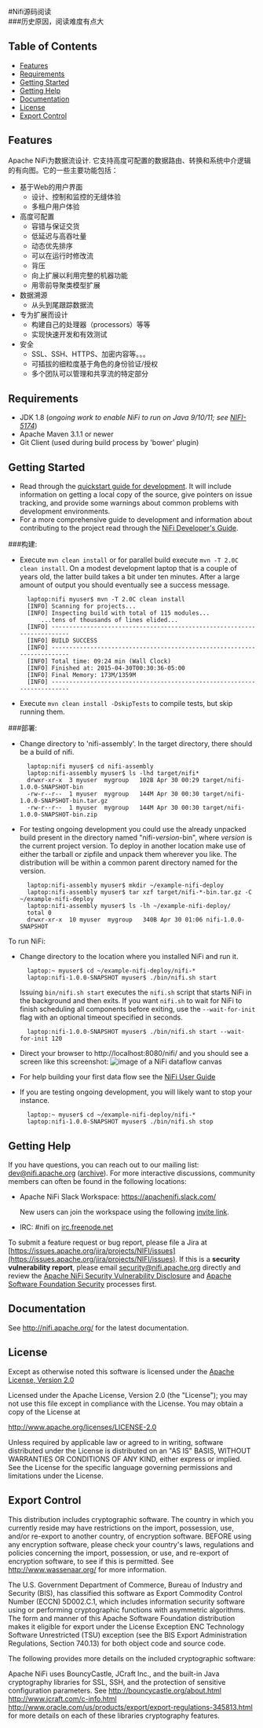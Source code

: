 #Nifi源码阅读  
###历史原因，阅读难度有点大   
  
## Table of Contents   

- [Features](#features)
- [Requirements](#requirements)
- [Getting Started](#getting-started)
- [Getting Help](#getting-help)
- [Documentation](#documentation)
- [License](#license)
- [Export Control](#export-control)

## Features    

Apache NiFi为数据流设计. 它支持高度可配置的数据路由、转换和系统中介逻辑的有向图。它的一些主要功能包括：

- 基于Web的用户界面
  - 设计、控制和监控的无缝体验
  - 多租户用户体验
- 高度可配置
    - 容错与保证交货
    - 低延迟与高吞吐量
    - 动态优先排序 
    - 可以在运行时修改流
    - 背压
    - 向上扩展以利用完整的机器功能
    - 用零前导聚类模型扩展
- 数据溯源
    - 从头到尾跟踪数据流
- 专为扩展而设计
    - 构建自己的处理器（processors）等等
    - 实现快速开发和有效测试  
- 安全
    - SSL、SSH、HTTPS、加密内容等。。。
    - 可插拔的细粒度基于角色的身份验证/授权
    - 多个团队可以管理和共享流的特定部分

## Requirements  
* JDK 1.8 (*ongoing work to enable NiFi to run on Java 9/10/11; see [NIFI-5174](https://issues.apache.org/jira/browse/NIFI-5174)*)
* Apache Maven 3.1.1 or newer
* Git Client (used during build process by 'bower' plugin)

## Getting Started  

- Read through the [quickstart guide for development](http://nifi.apache.org/quickstart.html).
  It will include information on getting a local copy of the source, give pointers on issue
  tracking, and provide some warnings about common problems with development environments.
- For a more comprehensive guide to development and information about contributing to the project
  read through the [NiFi Developer's Guide](http://nifi.apache.org/developer-guide.html).

###构建:  
- Execute `mvn clean install` or for parallel build execute `mvn -T 2.0C clean install`. On a
  modest development laptop that is a couple of years old, the latter build takes a bit under ten
  minutes. After a large amount of output you should eventually see a success message.

        laptop:nifi myuser$ mvn -T 2.0C clean install
        [INFO] Scanning for projects...
        [INFO] Inspecting build with total of 115 modules...
            ...tens of thousands of lines elided...
        [INFO] ------------------------------------------------------------------------
        [INFO] BUILD SUCCESS
        [INFO] ------------------------------------------------------------------------
        [INFO] Total time: 09:24 min (Wall Clock)
        [INFO] Finished at: 2015-04-30T00:30:36-05:00
        [INFO] Final Memory: 173M/1359M
        [INFO] ------------------------------------------------------------------------
- Execute `mvn clean install -DskipTests` to compile tests, but skip running them.

###部署:  
- Change directory to 'nifi-assembly'. In the target directory, there should be a build of nifi.

        laptop:nifi myuser$ cd nifi-assembly
        laptop:nifi-assembly myuser$ ls -lhd target/nifi*
        drwxr-xr-x  3 myuser  mygroup   102B Apr 30 00:29 target/nifi-1.0.0-SNAPSHOT-bin
        -rw-r--r--  1 myuser  mygroup   144M Apr 30 00:30 target/nifi-1.0.0-SNAPSHOT-bin.tar.gz
        -rw-r--r--  1 myuser  mygroup   144M Apr 30 00:30 target/nifi-1.0.0-SNAPSHOT-bin.zip

- For testing ongoing development you could use the already unpacked build present in the directory
  named "nifi-*version*-bin", where *version* is the current project version. To deploy in another
  location make use of either the tarball or zipfile and unpack them wherever you like. The
  distribution will be within a common parent directory named for the version.

        laptop:nifi-assembly myuser$ mkdir ~/example-nifi-deploy
        laptop:nifi-assembly myuser$ tar xzf target/nifi-*-bin.tar.gz -C ~/example-nifi-deploy
        laptop:nifi-assembly myuser$ ls -lh ~/example-nifi-deploy/
        total 0
        drwxr-xr-x  10 myuser  mygroup   340B Apr 30 01:06 nifi-1.0.0-SNAPSHOT

To run NiFi:
- Change directory to the location where you installed NiFi and run it.

        laptop:~ myuser$ cd ~/example-nifi-deploy/nifi-*
        laptop:nifi-1.0.0-SNAPSHOT myuser$ ./bin/nifi.sh start
  Issuing `bin/nifi.sh start` executes the `nifi.sh` script that starts NiFi in the background and then exits. If you want `nifi.sh` to wait for NiFi to finish scheduling all components before exiting, use the `--wait-for-init` flag with an optional timeout specified in seconds.

        laptop:nifi-1.0.0-SNAPSHOT myuser$ ./bin/nifi.sh start --wait-for-init 120 
- Direct your browser to http://localhost:8080/nifi/ and you should see a screen like this screenshot:
  ![image of a NiFi dataflow canvas](nifi-docs/src/main/asciidoc/images/nifi_first_launch_screenshot.png?raw=true)

- For help building your first data flow see the [NiFi User Guide](http://nifi.apache.org/docs/nifi-docs/html/user-guide.html)

- If you are testing ongoing development, you will likely want to stop your instance.

        laptop:~ myuser$ cd ~/example-nifi-deploy/nifi-*
        laptop:nifi-1.0.0-SNAPSHOT myuser$ ./bin/nifi.sh stop

## Getting Help
If you have questions, you can reach out to our mailing list: dev@nifi.apache.org
([archive](http://mail-archives.apache.org/mod_mbox/nifi-dev)). For more interactive discussions, community members can often be found in the following locations:

- Apache NiFi Slack Workspace: https://apachenifi.slack.com/

  New users can join the workspace using the following [invite link](https://s.apache.org/nifi-community-slack).
  
- IRC: #nifi on [irc.freenode.net](http://webchat.freenode.net/?channels=#nifi)

To submit a feature request or bug report, please file a Jira at [https://issues.apache.org/jira/projects/NIFI/issues](https://issues.apache.org/jira/projects/NIFI/issues). If this is a **security vulnerability report**, please email [security@nifi.apache.org](mailto:security@nifi.apache.org) directly and review the [Apache NiFi Security Vulnerability Disclosure](https://nifi.apache.org/security.html) and [Apache Software Foundation Security](https://www.apache.org/security/committers.html) processes first. 

## Documentation

See http://nifi.apache.org/ for the latest documentation.

## License

Except as otherwise noted this software is licensed under the
[Apache License, Version 2.0](http://www.apache.org/licenses/LICENSE-2.0.html)

Licensed under the Apache License, Version 2.0 (the "License");
you may not use this file except in compliance with the License.
You may obtain a copy of the License at

  http://www.apache.org/licenses/LICENSE-2.0

Unless required by applicable law or agreed to in writing, software
distributed under the License is distributed on an "AS IS" BASIS,
WITHOUT WARRANTIES OR CONDITIONS OF ANY KIND, either express or implied.
See the License for the specific language governing permissions and
limitations under the License.

## Export Control

This distribution includes cryptographic software. The country in which you
currently reside may have restrictions on the import, possession, use, and/or
re-export to another country, of encryption software. BEFORE using any
encryption software, please check your country's laws, regulations and
policies concerning the import, possession, or use, and re-export of encryption
software, to see if this is permitted. See <http://www.wassenaar.org/> for more
information.

The U.S. Government Department of Commerce, Bureau of Industry and Security
(BIS), has classified this software as Export Commodity Control Number (ECCN)
5D002.C.1, which includes information security software using or performing
cryptographic functions with asymmetric algorithms. The form and manner of this
Apache Software Foundation distribution makes it eligible for export under the
License Exception ENC Technology Software Unrestricted (TSU) exception (see the
BIS Export Administration Regulations, Section 740.13) for both object code and
source code.

The following provides more details on the included cryptographic software:

Apache NiFi uses BouncyCastle, JCraft Inc., and the built-in
Java cryptography libraries for SSL, SSH, and the protection
of sensitive configuration parameters. See
http://bouncycastle.org/about.html
http://www.jcraft.com/c-info.html
http://www.oracle.com/us/products/export/export-regulations-345813.html
for more details on each of these libraries cryptography features.

[nifi]: https://nifi.apache.org/
[logo]: https://nifi.apache.org/assets/images/apache-nifi-logo.svg
